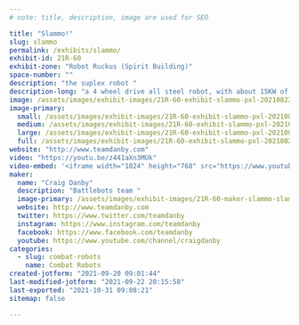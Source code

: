 ```yaml
---
# note: title, description, image are used for SEO

title: "Slammo!"
slug: slammo
permalink: /exhibits/slammo/
exhibit-id: 21R-60
exhibit-zone: "Robot Ruckus (Spirit Building)"
space-number: ""
description: "the suplex robot "
description-long: "a 4 wheel drive all steel robot, with about 15KW of drive power and a single action system to drive its grab lift system. "
image: /assets/images/exhibit-images/21R-60-exhibit-slammo-pxl-20210822-000920248-mp-large.jpg
image-primary: 
  small: /assets/images/exhibit-images/21R-60-exhibit-slammo-pxl-20210822-000920248-mp-small.jpg
  medium: /assets/images/exhibit-images/21R-60-exhibit-slammo-pxl-20210822-000920248-mp-medium.jpg
  large: /assets/images/exhibit-images/21R-60-exhibit-slammo-pxl-20210822-000920248-mp-large.jpg
  full: /assets/images/exhibit-images/21R-60-exhibit-slammo-pxl-20210822-000920248-mp-full.jpg
website: "http://www.teamdanby.com"
video: "https://youtu.be/z441aXn3MUk"
video-embed: '<iframe width="1024" height="768" src="https://www.youtube.com/embed/z441aXn3MUk?feature=oembed" frameborder="0" allow="accelerometer; autoplay; clipboard-write; encrypted-media; gyroscope; picture-in-picture" allowfullscreen></iframe>'
maker: 
  name: "Craig Danby"
  description: "Battlebots team "
  image-primary: /assets/images/exhibit-images/21R-60-maker-slammo-slammo-logo-final-tosend-medium.jpg
  website: http://www.teamdanby.com
  twitter: https://www.twitter.com/teamdanby
  instagram: https://www.instagram.com/teamdanby
  facebook: https://www.facebook.com/teamdanby
  youtube: https://www.youtube.com/channel/craigdanby
categories: 
  - slug: combat-robots
    name: Combat Robots
created-jotform: "2021-09-20 09:01:44"
last-modified-jotform: "2021-09-22 20:15:58"
last-exported: "2021-10-31 09:08:21"
sitemap: false

---
```

